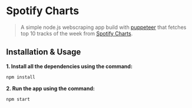 # Spotify Charts

> A simple node.js webscraping app build with
> [puppeteer](https://www.npmjs.com/package/puppeteer)
> that fetches top 10 tracks of the week from
> [Spotify Charts](https://charts.spotify.com).

## Installation & Usage

**1. Install all the dependencies using the command:**
```bash
npm install
```

**2. Run the app using the command:**
```bash
npm start
```
